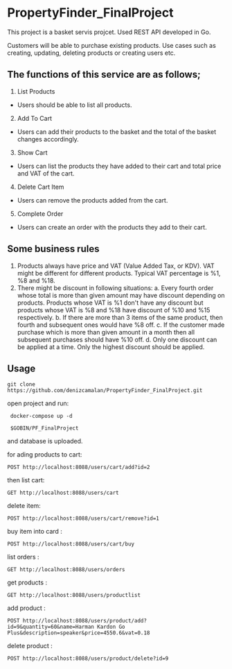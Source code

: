 # PropertyFinder_FinalProject

This project is a basket servis projcet. Used REST API developed in Go.

Customers will be able to purchase existing products. Use cases such as creating, updating, deleting products or creating users etc.

## The functions of this service are as follows;
1. List Products
- Users should be able to list all products.
2. Add To Cart
- Users can add their products to the basket and the total of the basket changes accordingly.
3. Show Cart
- Users can list the products they have added to their cart and total price and VAT of the cart.
4. Delete Cart Item
- Users can remove the products added from the cart.
5. Complete Order
- Users can create an order with the products they add to their cart.

## Some business rules
1. Products always have price and VAT (Value Added Tax, or KDV). VAT might be different for different products. Typical VAT percentage is %1, %8 and %18.
2. There might be discount in following situations:
a. Every fourth order whose total is more than given amount may have discount depending on products. Products whose VAT is %1 don't have any discount but products whose VAT is %8 and %18 have discount of %10 and %15 respectively.
b. If there are more than 3 items of the same product, then fourth and subsequent ones would have %8 off.
c. If the customer made purchase which is more than given amount in a month then all subsequent purchases should have %10 off.
d. Only one discount can be applied at a time. Only the highest discount should be applied.


## Usage 

    git clone https://github.com/denizcamalan/PropertyFinder_FinalProject.git

open project and run:

     docker-compose up -d

     $GOBIN/PF_FinalProject

and database is uploaded.

for ading products to cart:

    POST http://localhost:8088/users/cart/add?id=2

 then list cart:

    GET http://localhost:8088/users/cart

delete item:

    POST http://localhost:8088/users/cart/remove?id=1

buy item into card :

    POST http://localhost:8088/users/cart/buy

list orders :

    GET http://localhost:8088/users/orders

get products :

    GET http://localhost:8088/users/productlist

add product :

    POST http://localhost:8088/users/product/add?id=9&quantity=60&name=Harman Kardon Go Plus&description=speaker&price=4550.6&vat=0.18

delete product :

    POST http://localhost:8088/users/product/delete?id=9
